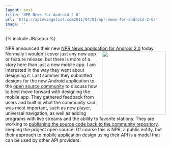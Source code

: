 ```yaml
---
layout: post
title: 'NPR News for Android 2 0'
url: 'http://apievangelist.com2011/04/01/npr-news-for-android-2-0/'
image: ''
---
```

{% include JB/setup %}
NPR announced their new <a title="NPR News Application for Android 2.0" href="http://www.npr.org/blogs/inside/2011/04/01/134951191/android-2-0-rebuilt-redesigned?ft=1&amp;f=91000411">NPR News application for Android 2.0</a> today. <img src="http://kinlane-productions.s3.amazonaws.com/npr/npr-android-20-mobile-app.png"  width="200" align="right" /> Normally I wouldn't cover just any new app or feature release, but there is more of a story here than just a new mobile app. I am interested in the way they went about designing it.
Last summer they submitted designs for the new Android application to the <a title="NPR open source community" href="http://code.google.com/p/npr-android-app/">open source community</a> to discuss how to best move forward with designing the mobile app.
They gathered feedback from users and built in what the community said was most important, such as new player, universal navigation, as well as adding programs with live streams and the ability to favorite stations.
They are working to <a title="publishing the source code back to the community repository" href="http://code.google.com/p/npr-android-app/">publishing the source code back to the community repository</a>, keeping the project open source.
Of course this is NPR, a public entity, but their approach to mobile application design using their API is a model that can be used by other API providers.
